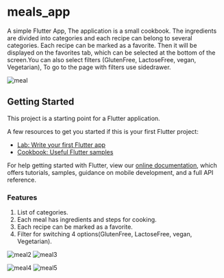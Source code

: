 # meals_app

A simple Flutter App, The application is a small cookbook. The ingredients are divided into categories and each recipe can belong to several categories. Each recipe can be marked as a favorite. Then it will be displayed on the favorites tab, which can be selected at the bottom of the screen.You can also select filters (GlutenFree, LactoseFree, vegan, Vegetarian), To go to the page with filters use sidedrawer.

![meal](https://user-images.githubusercontent.com/42559342/125675145-9abcdecf-2f7c-447b-8def-afdb3471d236.jpg)



## Getting Started

This project is a starting point for a Flutter application.

A few resources to get you started if this is your first Flutter project:

- [Lab: Write your first Flutter app](https://flutter.dev/docs/get-started/codelab)
- [Cookbook: Useful Flutter samples](https://flutter.dev/docs/cookbook)

For help getting started with Flutter, view our
[online documentation](https://flutter.dev/docs), which offers tutorials,
samples, guidance on mobile development, and a full API reference.


### **Features**
1. List of categories.
2. Each meal has ingredients and steps for cooking.
3. Each recipe can be marked as a favorite.
4. Filter for switching 4 options(GlutenFree, LactoseFree, vegan, Vegetarian).

![meal2](https://user-images.githubusercontent.com/42559342/125675665-76dec6c6-c8e0-40cb-948f-a77cdc3678a4.jpg)
![meal3](https://user-images.githubusercontent.com/42559342/125675818-f889677d-a01f-4621-95cd-531a7b193fa8.jpg)

![meal4](https://user-images.githubusercontent.com/42559342/125675991-803dce59-1d1c-4b4c-a923-d3f24b70cc22.jpg)
![meal5](https://user-images.githubusercontent.com/42559342/125676119-e3c356fa-116b-459c-b4b9-8f5f5827f0b2.jpg)







